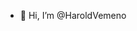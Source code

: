- 👋 Hi, I’m @HaroldVemeno 

<!---
HaroldVemeno/HaroldVemeno is a ✨ special ✨ repository because its `README.md` (this file) appears on your GitHub profile.
You can click the Preview link to take a look at your changes.
--->
